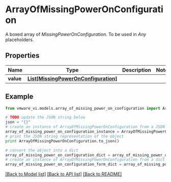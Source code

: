 # ArrayOfMissingPowerOnConfiguration

A boxed array of *MissingPowerOnConfiguration*. To be used in *Any* placeholders. 

## Properties
Name | Type | Description | Notes
------------ | ------------- | ------------- | -------------
**value** | [**List[MissingPowerOnConfiguration]**](MissingPowerOnConfiguration.md) |  | 

## Example

```python
from vmware_vi.models.array_of_missing_power_on_configuration import ArrayOfMissingPowerOnConfiguration

# TODO update the JSON string below
json = "{}"
# create an instance of ArrayOfMissingPowerOnConfiguration from a JSON string
array_of_missing_power_on_configuration_instance = ArrayOfMissingPowerOnConfiguration.from_json(json)
# print the JSON string representation of the object
print ArrayOfMissingPowerOnConfiguration.to_json()

# convert the object into a dict
array_of_missing_power_on_configuration_dict = array_of_missing_power_on_configuration_instance.to_dict()
# create an instance of ArrayOfMissingPowerOnConfiguration from a dict
array_of_missing_power_on_configuration_form_dict = array_of_missing_power_on_configuration.from_dict(array_of_missing_power_on_configuration_dict)
```
[[Back to Model list]](../README.md#documentation-for-models) [[Back to API list]](../README.md#documentation-for-api-endpoints) [[Back to README]](../README.md)



